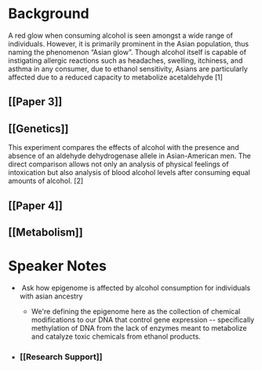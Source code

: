 # Background

A red glow when consuming alcohol is seen amongst a wide range of individuals. However, it is primarily prominent in the Asian population, thus naming the phenomenon “Asian glow”. Though alcohol itself is capable of instigating allergic reactions such as headaches, swelling, itchiness, and asthma in any consumer, due to ethanol sensitivity, Asians are particularly affected due to a reduced capacity to metabolize acetaldehyde [1]

## [[Paper 3]]

## [[Genetics]]
  

This experiment compares the effects of alcohol with the presence and absence of an aldehyde dehydrogenase allele in Asian-American men. The direct comparison allows not only an analysis of physical feelings of intoxication but also analysis of blood alcohol levels after consuming equal amounts of alcohol. [2]

## [[Paper 4]]

## [[Metabolism]]


# Speaker Notes

-  Ask how epigenome is affected by alcohol consumption for individuals with asian ancestry
	- We're defining the epigenome here as the collection of chemical modifications to our DNA that control gene expression -- specifically methylation of DNA from the lack of enzymes meant to metabolize and catalyze toxic chemicals from ethanol products.

- ### [[Research Support]]

